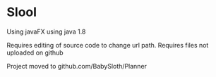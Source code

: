 # Slool

Using javaFX using java 1.8

Requires editing of source code to change url path.
Requires files not uploaded on github

Project moved to github.com/BabySloth/Planner
